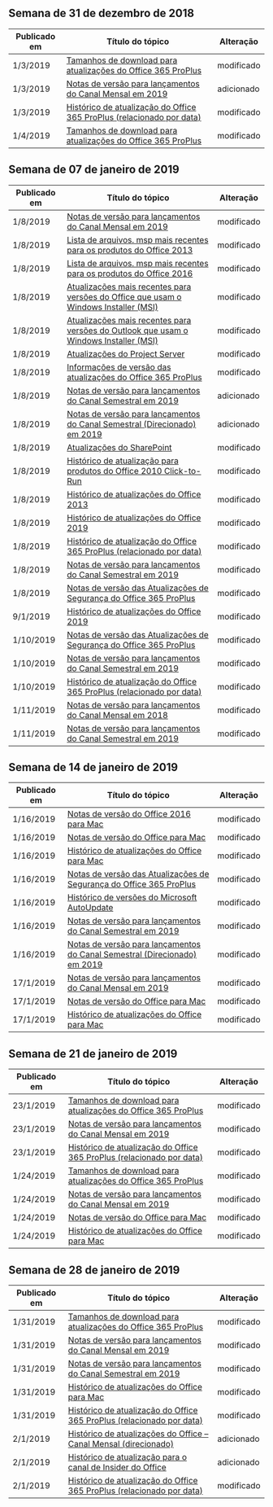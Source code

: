 <!-- This file is generated automatically each week. Changes made to this file will be overwritten.-->




## <a name="week-of-december-31-2018"></a>Semana de 31 de dezembro de 2018


| Publicado em |Título do tópico | Alteração |
|------|------------|--------|
| 1/3/2019 | [Tamanhos de download para atualizações do Office 365 ProPlus](/OfficeUpdates/download-sizes-office365-proplus-updates) | modificado |
| 1/3/2019 | [Notas de versão para lançamentos do Canal Mensal em 2019](/OfficeUpdates/monthly-channel-2019) | adicionado |
| 1/3/2019 | [Histórico de atualização do Office 365 ProPlus (relacionado por data)](/OfficeUpdates/update-history-office365-proplus-by-date) | modificado |
| 1/4/2019 | [Tamanhos de download para atualizações do Office 365 ProPlus](/OfficeUpdates/download-sizes-office365-proplus-updates) | modificado |


## <a name="week-of-january-07-2019"></a>Semana de 07 de janeiro de 2019


| Publicado em |Título do tópico | Alteração |
|------|------------|--------|
| 1/8/2019 | [Notas de versão para lançamentos do Canal Mensal em 2019](/OfficeUpdates/monthly-channel-2019) | modificado |
| 1/8/2019 | [Lista de arquivos. msp mais recentes para os produtos do Office 2013](/OfficeUpdates/msp-files-office-2013) | modificado |
| 1/8/2019 | [Lista de arquivos. msp mais recentes para os produtos do Office 2016](/OfficeUpdates/msp-files-office-2016) | modificado |
| 1/8/2019 | [Atualizações mais recentes para versões do Office que usam o Windows Installer (MSI)](/OfficeUpdates/office-updates-msi) | modificado |
| 1/8/2019 | [Atualizações mais recentes para versões do Outlook que usam o Windows Installer (MSI)](/OfficeUpdates/outlook-updates-msi) | modificado |
| 1/8/2019 | [Atualizações do Project Server](/OfficeUpdates/project-server-updates) | modificado |
| 1/8/2019 | [Informações de versão das atualizações do Office 365 ProPlus](/OfficeUpdates/release-notes-office365-proplus) | modificado |
| 1/8/2019 | [Notas de versão para lançamentos do Canal Semestral em 2019](/OfficeUpdates/semi-annual-channel-2019) | adicionado |
| 1/8/2019 | [Notas de versão para lançamentos do Canal Semestral (Direcionado) em 2019](/OfficeUpdates/semi-annual-channel-targeted-2019) | adicionado |
| 1/8/2019 | [Atualizações do SharePoint](/OfficeUpdates/sharepoint-updates) | modificado |
| 1/8/2019 | [Histórico de atualização para produtos do Office 2010 Click-to-Run](/OfficeUpdates/update-history-office-2010-click-to-run) | modificado |
| 1/8/2019 | [Histórico de atualizações do Office 2013](/OfficeUpdates/update-history-office-2013) | modificado |
| 1/8/2019 | [Histórico de atualizações do Office 2019](/OfficeUpdates/update-history-office-2019) | modificado |
| 1/8/2019 | [Histórico de atualização do Office 365 ProPlus (relacionado por data)](/OfficeUpdates/update-history-office365-proplus-by-date) | modificado |
| 1/8/2019 | [Notas de versão para lançamentos do Canal Semestral em 2019](/OfficeUpdates/semi-annual-channel-2019) | modificado |
| 1/8/2019 | [Notas de versão das Atualizações de Segurança do Office 365 ProPlus](/OfficeUpdates/office365-proplus-security-updates) | modificado |
| 9/1/2019 | [Histórico de atualizações do Office 2019](/OfficeUpdates/update-history-office-2019) | modificado |
| 1/10/2019 | [Notas de versão das Atualizações de Segurança do Office 365 ProPlus](/OfficeUpdates/office365-proplus-security-updates) | modificado |
| 1/10/2019 | [Notas de versão para lançamentos do Canal Semestral em 2019](/OfficeUpdates/semi-annual-channel-2019) | modificado |
| 1/10/2019 | [Histórico de atualização do Office 365 ProPlus (relacionado por data)](/OfficeUpdates/update-history-office365-proplus-by-date) | modificado |
| 1/11/2019 | [Notas de versão para lançamentos do Canal Mensal em 2018](/OfficeUpdates/monthly-channel-2018) | modificado |
| 1/11/2019 | [Notas de versão para lançamentos do Canal Semestral em 2019](/OfficeUpdates/semi-annual-channel-2019) | modificado |


## <a name="week-of-january-14-2019"></a>Semana de 14 de janeiro de 2019


| Publicado em |Título do tópico | Alteração |
|------|------------|--------|
| 1/16/2019 | [Notas de versão do Office 2016 para Mac](/OfficeUpdates/release-notes-office-2016-mac) | modificado |
| 1/16/2019 | [Notas de versão do Office para Mac](/OfficeUpdates/release-notes-office-for-mac) | modificado |
| 1/16/2019 | [Histórico de atualizações do Office para Mac](/OfficeUpdates/update-history-office-for-mac) | modificado |
| 1/16/2019 | [Notas de versão das Atualizações de Segurança do Office 365 ProPlus](/OfficeUpdates/office365-proplus-security-updates) | modificado |
| 1/16/2019 | [Histórico de versões do Microsoft AutoUpdate](/OfficeUpdates/release-history-microsoft-autoupdate) | modificado |
| 1/16/2019 | [Notas de versão para lançamentos do Canal Semestral em 2019](/OfficeUpdates/semi-annual-channel-2019) | modificado |
| 1/16/2019 | [Notas de versão para lançamentos do Canal Semestral (Direcionado) em 2019](/OfficeUpdates/semi-annual-channel-targeted-2019) | modificado |
| 17/1/2019 | [Notas de versão para lançamentos do Canal Mensal em 2019](/OfficeUpdates/monthly-channel-2019) | modificado |
| 17/1/2019 | [Notas de versão do Office para Mac](/OfficeUpdates/release-notes-office-for-mac) | modificado |
| 17/1/2019 | [Histórico de atualizações do Office para Mac](/OfficeUpdates/update-history-office-for-mac) | modificado |


## <a name="week-of-january-21-2019"></a>Semana de 21 de janeiro de 2019


| Publicado em |Título do tópico | Alteração |
|------|------------|--------|
| 23/1/2019 | [Tamanhos de download para atualizações do Office 365 ProPlus](/OfficeUpdates/download-sizes-office365-proplus-updates) | modificado |
| 23/1/2019 | [Notas de versão para lançamentos do Canal Mensal em 2019](/OfficeUpdates/monthly-channel-2019) | modificado |
| 23/1/2019 | [Histórico de atualização do Office 365 ProPlus (relacionado por data)](/OfficeUpdates/update-history-office365-proplus-by-date) | modificado |
| 1/24/2019 | [Tamanhos de download para atualizações do Office 365 ProPlus](/OfficeUpdates/download-sizes-office365-proplus-updates) | modificado |
| 1/24/2019 | [Notas de versão para lançamentos do Canal Mensal em 2019](/OfficeUpdates/monthly-channel-2019) | modificado |
| 1/24/2019 | [Notas de versão do Office para Mac](/OfficeUpdates/release-notes-office-for-mac) | modificado |
| 1/24/2019 | [Histórico de atualizações do Office para Mac](/OfficeUpdates/update-history-office-for-mac) | modificado |


## <a name="week-of-january-28-2019"></a>Semana de 28 de janeiro de 2019


| Publicado em |Título do tópico | Alteração |
|------|------------|--------|
| 1/31/2019 | [Tamanhos de download para atualizações do Office 365 ProPlus](/OfficeUpdates/download-sizes-office365-proplus-updates) | modificado |
| 1/31/2019 | [Notas de versão para lançamentos do Canal Mensal em 2019](/OfficeUpdates/monthly-channel-2019) | modificado |
| 1/31/2019 | [Notas de versão para lançamentos do Canal Semestral em 2019](/OfficeUpdates/semi-annual-channel-2019) | modificado |
| 1/31/2019 | [Histórico de atualizações do Office para Mac](/OfficeUpdates/update-history-office-for-mac) | modificado |
| 1/31/2019 | [Histórico de atualização do Office 365 ProPlus (relacionado por data)](/OfficeUpdates/update-history-office365-proplus-by-date) | modificado |
| 2/1/2019 | [Histórico de atualizações do Office – Canal Mensal (direcionado)](/OfficeUpdates/update-history-monthly-channel-targeted) | adicionado |
| 2/1/2019 | [Histórico de atualização para o canal de Insider do Office](/OfficeUpdates/update-history-office-insider) | adicionado |
| 2/1/2019 | [Histórico de atualização do Office 365 ProPlus (relacionado por data)](/OfficeUpdates/update-history-office365-proplus-by-date) | modificado |

